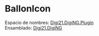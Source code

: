 # BallonIcon

Espacio de nombres: [Digi21.DigiNG.Plugin](../../)  
Ensamblado: [Digi21.DigiNG](../../../digi21.diging/)



